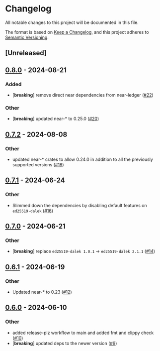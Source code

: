 # Changelog
All notable changes to this project will be documented in this file.

The format is based on [Keep a Changelog](https://keepachangelog.com/en/1.0.0/),
and this project adheres to [Semantic Versioning](https://semver.org/spec/v2.0.0.html).

## [Unreleased]

## [0.8.0](https://github.com/khorolets/near-ledger-rs/compare/v0.7.2...v0.8.0) - 2024-08-21

### Added
- [**breaking**] remove direct near dependencies from near-ledger ([#22](https://github.com/khorolets/near-ledger-rs/pull/22))

### Other
- [**breaking**] updated near-* to 0.25.0 ([#20](https://github.com/khorolets/near-ledger-rs/pull/20))

## [0.7.2](https://github.com/khorolets/near-ledger-rs/compare/v0.7.1...v0.7.2) - 2024-08-08

### Other
- updated near-* crates to allow 0.24.0 in addition to all the previously supported versions ([#18](https://github.com/khorolets/near-ledger-rs/pull/18))

## [0.7.1](https://github.com/khorolets/near-ledger-rs/compare/v0.7.0...v0.7.1) - 2024-06-24

### Other
- Slimmed down the dependencies by disabling default features on `ed25519-dalek` ([#16](https://github.com/khorolets/near-ledger-rs/pull/16))

## [0.7.0](https://github.com/khorolets/near-ledger-rs/compare/v0.6.1...v0.7.0) - 2024-06-21

### Other
- [**breaking**] replace `ed25519-dalek 1.0.1` -> `ed25519-dalek 2.1.1`  ([#14](https://github.com/khorolets/near-ledger-rs/pull/14))

## [0.6.1](https://github.com/khorolets/near-ledger-rs/compare/v0.6.0...v0.6.1) - 2024-06-19

### Other
- Updated near-* to 0.23 ([#12](https://github.com/khorolets/near-ledger-rs/pull/12))

## [0.6.0](https://github.com/khorolets/near-ledger-rs/compare/v0.5.0...v0.6.0) - 2024-06-10

### Other
- added release-plz workflow to main and added fmt and clippy check ([#10](https://github.com/khorolets/near-ledger-rs/pull/10))
- [**breaking**] updated deps to the newer version ([#9](https://github.com/khorolets/near-ledger-rs/pull/9))
